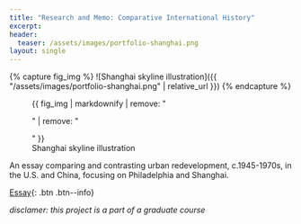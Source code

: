 ```yaml
---
title: "Research and Memo: Comparative International History"
excerpt: 
header:
  teaser: /assets/images/portfolio-shanghai.png
layout: single
---
```

{% capture fig_img %}
![Shanghai skyline illustration]({{ "/assets/images/portfolio-shanghai.png" | relative_url }})
{% endcapture %}

<figure>
  {{ fig_img | markdownify | remove: "<p>" | remove: "</p>" }}
  <figcaption>Shanghai skyline illustration</figcaption>
</figure>

An essay comparing and contrasting urban redevelopment, c.1945-1970s, in the U.S. and China, focusing on Philadelphia and Shanghai.

[Essay](https://github.com/gillianzhaoxz/web/blob/master/assets/doc/uschina_redevelopment.pdf){: .btn .btn--info}

_disclamer: this project is a part of a graduate course_